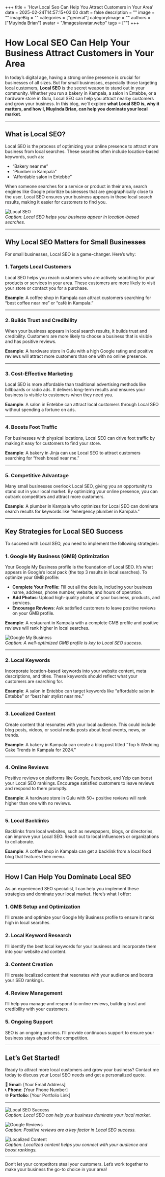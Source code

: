 +++
title = 'How Local Seo Can Help You Attract Customers in Your Area'
date = 2025-02-24T14:57:15+03:00
draft = false
description = ""
image = ""
imageBig = ""
categories = ["general"]
categoryImage = ""
authors = ["Muyinda Brian"]
avatar = "/images/avatar.webp"
tags = [""]
+++

# How Local SEO Can Help Your Business Attract Customers in Your Area

In today’s digital age, having a strong online presence is crucial for businesses of all sizes. But for small businesses, especially those targeting local customers, **Local SEO** is the secret weapon to stand out in your community. Whether you run a bakery in Kampala, a salon in Entebbe, or a hardware store in Gulu, Local SEO can help you attract nearby customers and grow your business. In this blog, we’ll explore **what Local SEO is, why it matters, and how I, Muyinda Brian, can help you dominate your local market**.

---

## What is Local SEO?

Local SEO is the process of optimizing your online presence to attract more business from local searches. These searches often include location-based keywords, such as:

- “Bakery near me”  
- “Plumber in Kampala”  
- “Affordable salon in Entebbe”  

When someone searches for a service or product in their area, search engines like Google prioritize businesses that are geographically close to the user. Local SEO ensures your business appears in these local search results, making it easier for customers to find you.

![Local SEO](https://via.placeholder.com/800x400)  
*Caption: Local SEO helps your business appear in location-based searches.*

---

## Why Local SEO Matters for Small Businesses

For small businesses, Local SEO is a game-changer. Here’s why:

### 1. **Targets Local Customers**
Local SEO helps you reach customers who are actively searching for your products or services in your area. These customers are more likely to visit your store or contact you for a purchase.

**Example**: A coffee shop in Kampala can attract customers searching for “best coffee near me” or “café in Kampala.”

---

### 2. **Builds Trust and Credibility**
When your business appears in local search results, it builds trust and credibility. Customers are more likely to choose a business that is visible and has positive reviews.

**Example**: A hardware store in Gulu with a high Google rating and positive reviews will attract more customers than one with no online presence.

---

### 3. **Cost-Effective Marketing**
Local SEO is more affordable than traditional advertising methods like billboards or radio ads. It delivers long-term results and ensures your business is visible to customers when they need you.

**Example**: A salon in Entebbe can attract local customers through Local SEO without spending a fortune on ads.

---

### 4. **Boosts Foot Traffic**
For businesses with physical locations, Local SEO can drive foot traffic by making it easy for customers to find your store.

**Example**: A bakery in Jinja can use Local SEO to attract customers searching for “fresh bread near me.”

---

### 5. **Competitive Advantage**
Many small businesses overlook Local SEO, giving you an opportunity to stand out in your local market. By optimizing your online presence, you can outrank competitors and attract more customers.

**Example**: A plumber in Kampala who optimizes for Local SEO can dominate search results for keywords like “emergency plumber in Kampala.”

---

## Key Strategies for Local SEO Success

To succeed with Local SEO, you need to implement the following strategies:

### 1. **Google My Business (GMB) Optimization**
Your Google My Business profile is the foundation of Local SEO. It’s what appears in Google’s local pack (the top 3 results in local searches). To optimize your GMB profile:

- **Complete Your Profile**: Fill out all the details, including your business name, address, phone number, website, and hours of operation.  
- **Add Photos**: Upload high-quality photos of your business, products, and services.  
- **Encourage Reviews**: Ask satisfied customers to leave positive reviews on your GMB profile.  

**Example**: A restaurant in Kampala with a complete GMB profile and positive reviews will rank higher in local searches.

![Google My Business](https://via.placeholder.com/800x400)  
*Caption: A well-optimized GMB profile is key to Local SEO success.*

---

### 2. **Local Keywords**
Incorporate location-based keywords into your website content, meta descriptions, and titles. These keywords should reflect what your customers are searching for.

**Example**: A salon in Entebbe can target keywords like “affordable salon in Entebbe” or “best hair stylist near me.”

---

### 3. **Localized Content**
Create content that resonates with your local audience. This could include blog posts, videos, or social media posts about local events, news, or trends.

**Example**: A bakery in Kampala can create a blog post titled “Top 5 Wedding Cake Trends in Kampala for 2024.”

---

### 4. **Online Reviews**
Positive reviews on platforms like Google, Facebook, and Yelp can boost your Local SEO rankings. Encourage satisfied customers to leave reviews and respond to them promptly.

**Example**: A hardware store in Gulu with 50+ positive reviews will rank higher than one with no reviews.

---

### 5. **Local Backlinks**
Backlinks from local websites, such as newspapers, blogs, or directories, can improve your Local SEO. Reach out to local influencers or organizations to collaborate.

**Example**: A coffee shop in Kampala can get a backlink from a local food blog that features their menu.

---

## How I Can Help You Dominate Local SEO

As an experienced SEO specialist, I can help you implement these strategies and dominate your local market. Here’s what I offer:

### 1. **GMB Setup and Optimization**
I’ll create and optimize your Google My Business profile to ensure it ranks high in local searches.

### 2. **Local Keyword Research**
I’ll identify the best local keywords for your business and incorporate them into your website and content.

### 3. **Content Creation**
I’ll create localized content that resonates with your audience and boosts your SEO rankings.

### 4. **Review Management**
I’ll help you manage and respond to online reviews, building trust and credibility with your customers.

### 5. **Ongoing Support**
SEO is an ongoing process. I’ll provide continuous support to ensure your business stays ahead of the competition.

---

## Let’s Get Started!

Ready to attract more local customers and grow your business? Contact me today to discuss your Local SEO needs and get a personalized quote.  

📧 **Email**: [Your Email Address]  
📞 **Phone**: [Your Phone Number]  
🌐 **Portfolio**: [Your Portfolio Link]  

---

![Local SEO Success](https://via.placeholder.com/800x400)  
*Caption: Local SEO can help your business dominate your local market.*

![Google Reviews](https://via.placeholder.com/800x400)  
*Caption: Positive reviews are a key factor in Local SEO success.*

![Localized Content](https://via.placeholder.com/800x400)  
*Caption: Localized content helps you connect with your audience and boost rankings.*

---

Don’t let your competitors steal your customers. Let’s work together to make your business the go-to choice in your area!  